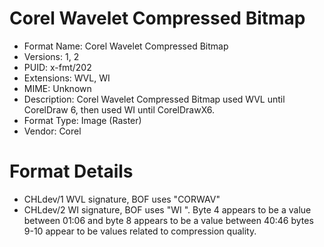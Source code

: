 # Corel Wavelet Compressed Bitmap

- Format Name: Corel Wavelet Compressed Bitmap
- Versions: 1, 2
- PUID: x-fmt/202
- Extensions: WVL, WI
- MIME: Unknown
- Description: Corel Wavelet Compressed Bitmap used WVL until CorelDraw 6, then used WI until CorelDrawX6. 
- Format Type: Image (Raster)
- Vendor: Corel
 
# Format Details

- CHLdev/1 WVL signature, BOF uses "CORWAV"
- CHLdev/2 WI signature, BOF uses "WI ". Byte 4 appears to be a value between 01:06 and byte 8 appears to be a value between 40:46 bytes 9-10 appear to be values related to compression quality. 

